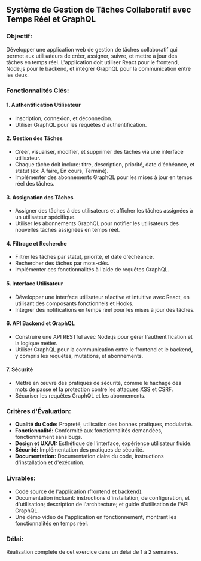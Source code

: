 ## Système de Gestion de Tâches Collaboratif avec Temps Réel et GraphQL

### Objectif:
Développer une application web de gestion de tâches collaboratif qui permet aux utilisateurs de créer, assigner, suivre, et mettre à jour des tâches en temps réel. L'application doit utiliser React pour le frontend, Node.js pour le backend, et intégrer GraphQL pour la communication entre les deux.

### Fonctionnalités Clés:

#### 1. **Authentification Utilisateur**
- Inscription, connexion, et déconnexion.
- Utiliser GraphQL pour les requêtes d'authentification.

#### 2. **Gestion des Tâches**
- Créer, visualiser, modifier, et supprimer des tâches via une interface utilisateur.
- Chaque tâche doit inclure: titre, description, priorité, date d'échéance, et statut (ex: À faire, En cours, Terminé).
- Implémenter des abonnements GraphQL pour les mises à jour en temps réel des tâches.

#### 3. **Assignation des Tâches**
- Assigner des tâches à des utilisateurs et afficher les tâches assignées à un utilisateur spécifique.
- Utiliser les abonnements GraphQL pour notifier les utilisateurs des nouvelles tâches assignées en temps réel.

#### 4. **Filtrage et Recherche**
- Filtrer les tâches par statut, priorité, et date d'échéance.
- Rechercher des tâches par mots-clés.
- Implémenter ces fonctionnalités à l'aide de requêtes GraphQL.

#### 5. **Interface Utilisateur**
- Développer une interface utilisateur réactive et intuitive avec React, en utilisant des composants fonctionnels et Hooks.
- Intégrer des notifications en temps réel pour les mises à jour des tâches.

#### 6. **API Backend et GraphQL**
- Construire une API RESTful avec Node.js pour gérer l'authentification et la logique métier.
- Utiliser GraphQL pour la communication entre le frontend et le backend, y compris les requêtes, mutations, et abonnements.

#### 7. **Sécurité**
- Mettre en œuvre des pratiques de sécurité, comme le hachage des mots de passe et la protection contre les attaques XSS et CSRF.
- Sécuriser les requêtes GraphQL et les abonnements.

### Critères d'Évaluation:
- **Qualité du Code:** Propreté, utilisation des bonnes pratiques, modularité.
- **Fonctionnalité:** Conformité aux fonctionnalités demandées, fonctionnement sans bugs.
- **Design et UX/UI:** Esthétique de l'interface, expérience utilisateur fluide.
- **Sécurité:** Implémentation des pratiques de sécurité.
- **Documentation:** Documentation claire du code, instructions d'installation et d'exécution.

### Livrables:
- Code source de l'application (frontend et backend).
- Documentation incluant: instructions d'installation, de configuration, et d'utilisation; description de l'architecture; et guide d'utilisation de l'API GraphQL.
- Une démo vidéo de l'application en fonctionnement, montrant les fonctionnalités en temps réel.

### Délai:
Réalisation complète de cet exercice dans un délai de 1 à 2 semaines.


